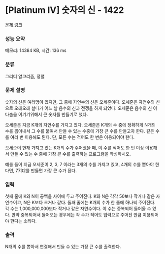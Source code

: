 # [Platinum IV] 숫자의 신 - 1422 

[문제 링크](https://www.acmicpc.net/problem/1422) 

### 성능 요약

메모리: 14384 KB, 시간: 136 ms

### 분류

그리디 알고리즘, 정렬

### 문제 설명

<p>숫자의 신은 여러명이 있지만, 그 중에 자연수의 신은 오세준이다. 오세준은 자연수의 신으로 오래오래 살다가 어느 날 음수의 신과 전쟁을 하게 되었다. 오세준은 음수의 신 이다솜을 이기기위해서 큰 숫자를 만들기로 했다.</p>

<p>오세준은 지금 K개의 자연수를 가지고 있다. 오세준은 K개의 수 중에 정확하게 N개의 수를 뽑아내서 그 수를 붙여서 만들 수 있는 수중에 가장 큰 수를 만들고자 한다. 같은 수를 여러 번 이용해도 된다. 단, 모든 수는 적어도 한 번은 이용되어야 한다.</p>

<p>오세준이 현재 가지고 있는 K개의 수가 주어졌을 때, 이 수를 적어도 한 번 이상 이용해서 만들 수 있는 수 중에 가장 큰 수를 출력하는 프로그램을 작성하시오.</p>

<p>예를 들어 지금 오세준이 2, 3, 7 이라는 3개의 수를 가지고 있고, 4개의 수를 뽑아야 한다면, 7732를 만들면 가장 큰 수가 된다.</p>

### 입력 

 <p>첫째 줄에 K와 N이 공백을 사이에 두고 주어진다. K와 N은 각각 50보다 작거나 같은 자연수이고, N은 K보다 크거나 같다. 둘째 줄에는 K개의 수가 한 줄에 하나씩 주어진다. 각 수는 1,000,000,000보다 작거나 같은 자연수이다. 이 수는 중복되어 들어올 수 있다. 만약 중복되어서 들어오는 경우에는 각 수가 적어도 입력으로 주어진 만큼 이용되어야 한다는 소리다.</p>

### 출력 

 <p>N개의 수를 뽑아서 연결해서 만들 수 있는 가장 큰 수를 출력한다.</p>

